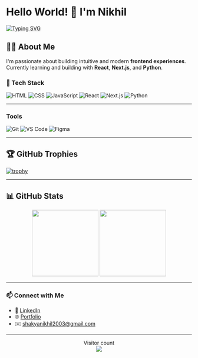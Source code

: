 # Hello World! 👋 I'm Nikhil

[![Typing SVG](https://readme-typing-svg.demolab.com?font=Fira+Code&pause=1000&color=22F729&width=435&lines=Open+Source+Contributor;Tech+Enthusiast)](https://git.io/typing-svg)

## 👨‍💻 About Me

I'm passionate about building intuitive and modern **frontend experiences**.  
Currently learning and building with **React**, **Next.js**, and **Python**.


### 🧰 Tech Stack

![HTML](https://img.shields.io/badge/-HTML5-E34F26?style=flat&logo=html5&logoColor=white)
![CSS](https://img.shields.io/badge/-CSS3-1572B6?style=flat&logo=css3)
![JavaScript](https://img.shields.io/badge/-JavaScript-F7DF1E?style=flat&logo=javascript&logoColor=black)
![React](https://img.shields.io/badge/-React-61DAFB?style=flat&logo=react&logoColor=black)
![Next.js](https://img.shields.io/badge/-Next.js-000000?style=flat&logo=next.js)
![Python](https://img.shields.io/badge/-Python-3776AB?style=flat&logo=python&logoColor=white)

---
### Tools
![Git](https://img.shields.io/badge/-Git-F05032?style=flat-square&logo=git&logoColor=white)
![VS Code](https://img.shields.io/badge/-VS%20Code-007ACC?style=flat-square&logo=visual-studio-code)
![Figma](https://img.shields.io/badge/-Figma-F24E1E?style=flat-square&logo=figma)


---

## 🏆 GitHub Trophies

[![trophy](https://github-profile-trophy.vercel.app/?username=nikhilShakya7&theme=onedark&row=1)](https://github.com/ryo-ma/github-profile-trophy)

---
## 📊 GitHub Stats

<div align="center">
  <img height="180em" src="https://github-readme-stats.vercel.app/api?username=nikhilShakya7&show_icons=true&theme=tokyonight&include_all_commits=true&count_private=true"/>
  <img height="180em" src="https://github-readme-stats.vercel.app/api/top-langs/?username=nikhilShakya7&layout=compact&langs_count=8&theme=tokyonight"/>
</div>



---
### 📫 Connect with Me
- 💼 [LinkedIn](https://www.linkedin.com/in/nikhil-shakya-00250b290/)
- 🌐 [Portfolio](https://www.shakyanikhil18.com.np/)
- ✉️ shakyanikhil2003@gmail.com

---

<p align="center"> 
  Visitor count<br>
  <img src="(https://komarev.com/ghpvc/?username=nikhilShakya7&color=green)">
</img>
</p>



